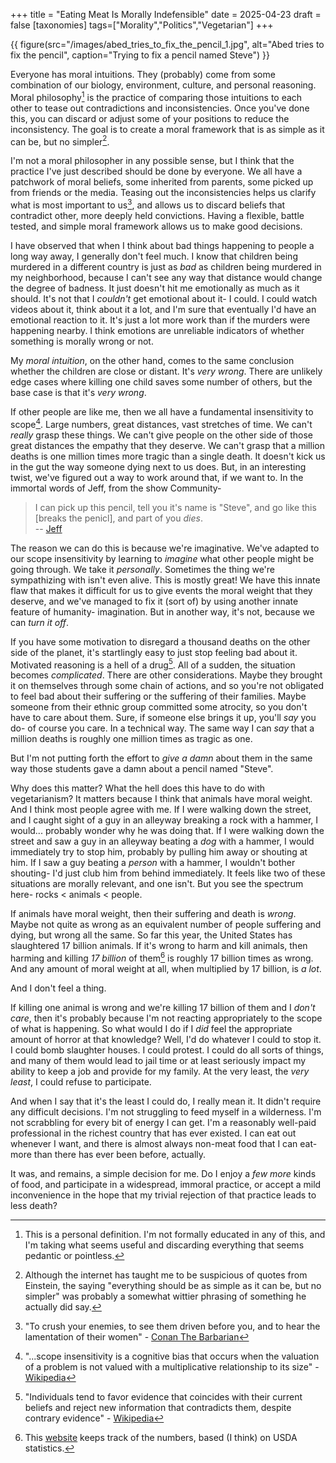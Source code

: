 +++
title = "Eating Meat Is Morally Indefensible"
date = 2025-04-23
draft = false
[taxonomies]
tags=["Morality","Politics","Vegetarian"]
+++

{{ figure(src="/images/abed_tries_to_fix_the_pencil_1.jpg", alt="Abed tries to fix the pencil", caption="Trying to fix a pencil named Steve") }}

Everyone has moral intuitions. They (probably) come from some combination of our biology, environment, culture, and personal reasoning. Moral philosophy[^1] is the practice of comparing those intuitions to each other to tease out contradictions and inconsistencies. Once you've done this, you can discard or adjust some of your positions to reduce the inconsistency. The goal is to create a moral framework that is as simple as it can be, but no simpler[^2].

I'm not a moral philosopher in any possible sense, but I think that the practice I've just described should be done by everyone. We all have a patchwork of moral beliefs, some inherited from parents, some picked up from friends or the media. Teasing out the inconsistencies helps us clarify what is most important to us[^3], and allows us to discard beliefs that contradict other, more deeply held convictions. Having a flexible, battle tested, and simple moral framework allows us to make good decisions.

I have observed that when I think about bad things happening to people a long way away, I generally don't feel much. I know that children being murdered in a different country is just as *bad* as children being murdered in my neighborhood, because I can't see any way that distance would change the degree of badness. It just doesn't hit me emotionally as much as it should. It's not that I *couldn't* get emotional about it- I could. I could watch videos about it, think about it a lot, and I'm sure that eventually I'd have an emotional reaction to it. It's just a lot more work than if the murders were happening nearby. I think emotions are unreliable indicators of whether something is morally wrong or not.

My *moral intuition*, on the other hand, comes to the same conclusion whether the children are close or distant. It's *very wrong*. There are unlikely edge cases where killing one child saves some number of others, but the base case is that it's *very wrong*.

If other people are like me, then we all have a fundamental insensitivity to scope[^4]. Large numbers, great distances, vast stretches of time. We can't *really* grasp these things. We can't give people on the other side of those great distances the empathy that they deserve. We can't grasp that a million deaths is one million times more tragic than a single death. It doesn't kick us in the gut the way someone dying next to us does. But, in an interesting twist, we've figured out a way to work around that, if we want to. In the immortal words of Jeff, from the show Community-

> I can pick up this pencil, tell you it's name is "Steve", and go like this [breaks the penicl], and part of you *dies*.  
> -- [Jeff](https://youtu.be/z906aLyP5fg?si=toU8Hr22nE-t19AJ)

The reason we can do this is because we're imaginative. We've adapted to our scope insensitivity by learning to *imagine* what other people might be going through. We take it *personally*. Sometimes the thing we're sympathizing with isn't even alive. This is mostly great! We have this innate flaw that makes it difficult for us to give events the moral weight that they deserve, and we've managed to fix it (sort of) by using another innate feature of humanity- imagination. But in another way, it's not, because we can *turn it off*.

If you have some motivation to disregard a thousand deaths on the other side of the planet, it's startlingly easy to just stop feeling bad about it. Motivated reasoning is a hell of a drug[^5]. All of a sudden, the situation becomes *complicated*. There are other considerations. Maybe they brought it on themselves through some chain of actions, and so you're not obligated to feel bad about their suffering or the suffering of their families. Maybe someone from their ethnic group committed some atrocity, so you don't have to care about them. Sure, if someone else brings it up, you'll *say* you do- of course you care. In a technical way. The same way I can *say* that a million deaths is roughly one million times as tragic as one. 

But I'm not putting forth the effort to *give a damn* about them in the same way those students gave a damn about a pencil named "Steve".

Why does this matter? What the hell does this have to do with vegetarianism? It matters because I think that animals have moral weight. And I think most people agree with me. If I were walking down the street, and I caught sight of a guy in an alleyway breaking a rock with a hammer, I would... probably wonder why he was doing that. If I were walking down the street and saw a guy in an alleyway beating a *dog* with a hammer, I would immediately try to stop him, probably by pulling him away or shouting at him. If I saw a guy beating a *person* with a hammer, I wouldn't bother shouting- I'd just club him from behind immediately. It feels like two of these situations are morally relevant, and one isn't. But you see the spectrum here- rocks < animals < people.

If animals have moral weight, then their suffering and death is *wrong*. Maybe not quite as wrong as an equivalent number of people suffering and dying, but wrong all the same. So far this year, the United States has slaughtered 17 billion animals. If it's wrong to harm and kill animals, then harming and killing *17 billion* of them[^6] is roughly 17 billion times as wrong. And any amount of moral weight at all, when multiplied by 17 billion, is *a lot*.

And I don't feel a thing.

If killing one animal is wrong and we're killing 17 billion of them and I *don't care*, then it's probably because I'm not reacting appropriately to the scope of what is happening. So what would I do if I *did* feel the appropriate amount of horror at that knowledge? Well, I'd do whatever I could to stop it. I could bomb slaughter houses. I could protest. I could do all sorts of things, and many of them would lead to jail time or at least seriously impact my ability to keep a job and provide for my family. At the very least, the *very least*, I could refuse to participate.

And when I say that it's the least I could do, I really mean it. It didn't require any difficult decisions. I'm not struggling to feed myself in a wilderness. I'm not scrabbling for every bit of energy I can get. I'm a reasonably well-paid professional in the richest country that has ever existed. I can eat out whenever I want, and there is almost always non-meat food that I can eat- more than there has ever been before, actually.

It was, and remains, a simple decision for me. Do I enjoy a *few more* kinds of food, and participate in a widespread, immoral practice, or accept a mild inconvenience in the hope that my trivial rejection of that practice leads to less death?


[^1]: This is a personal definition. I'm not formally educated in any of this, and I'm taking what seems useful and discarding everything that seems pedantic or pointless.

[^2]: Although the internet has taught me to be suspicious of quotes from Einstein, the saying "everything should be as simple as it can be, but no simpler" was probably a somewhat wittier phrasing of something he actually did say.

[^3]: "To crush your enemies, to see them driven before you, and to hear the lamentation of their women" - [Conan The Barbarian](https://www.youtube.com/watch?v=_XUu3_pLPUE)

[^4]: "...scope insensitivity is a cognitive bias that occurs when the valuation of a problem is not valued with a multiplicative relationship to its size" - [Wikipedia](https://en.wikipedia.org/wiki/Scope_neglect)

[^5]: "Individuals tend to favor evidence that coincides with their current beliefs and reject new information that contradicts them, despite contrary evidence" - [Wikipedia](https://en.wikipedia.org/wiki/Motivated_reasoning)

[^6]: This [website](https://animalclock.org/) keeps track of the numbers, based (I think) on USDA statistics.